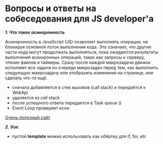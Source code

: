 # Вопросы и ответы на собеседования для JS developer'a

***1. Что такое асинхронность***

  Асинхронность в JavaScript (JS) позволяет выполнять операции, не блокируя основной поток выполнения кода. Это означает, что другие части кода могут продолжать выполняться, пока ожидаются результаты выполнения асинхронных операций, таких как запросы к серверу, чтение файлов и таймеры. 
  Сразу после каждой макрозадачи движок исполняет все задачи из очереди микрозадач перед тем, как выполнить следующую макрозадачу или отобразить изменения на странице, или сделать что-то ещё.
  - сначала добавляется в стек вызовов (call stack) и передаётся к WebApi
  - удаляется из call stack
  - после успешного ответа передается в Task queue ()
  - Event Loop проверяет если 

  [Очень полезный сайт](https://learn.javascript.ru/event-loop)

***2. Vue***
- пустой **template** можно использовать как обёртку для if, for, etc 
